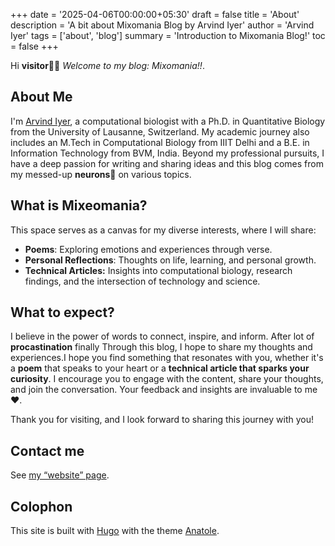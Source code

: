 +++
date = '2025-04-06T00:00:00+05:30'
draft = false
title = 'About'
description = 'A bit about Mixomania Blog by Arvind Iyer'
author = 'Arvind Iyer'
tags = ['about', 'blog']
summary = 'Introduction to Mixomania Blog!'
toc = false
+++


Hi **visitor👋😊** *Welcome to my blog: Mixomania!!*. 
## About Me
I'm <span style="color:red">[Arvind Iyer](https://arvindkiyer.com/)</span>, a computational biologist with a Ph.D. in Quantitative Biology from the University of Lausanne, Switzerland. My academic journey also includes an M.Tech in Computational Biology from IIIT Delhi and a B.E. in Information Technology from BVM, India. Beyond my professional pursuits, I have a deep passion for writing and sharing ideas and this blog comes from my messed-up **neurons🧠** on various topics.
​

## What is Mixeomania?
This space serves as a canvas for my diverse interests, where I will share:​
- **Poems**: Exploring emotions and experiences through verse.​
- **Personal Reflections**: Thoughts on life, learning, and personal growth.​
- **Technical Articles:** Insights into computational biology, research findings, and the intersection of technology and science.​

## What to expect?

I believe in the power of words to connect, inspire, and inform. After lot of **procastination** finally Through this blog, I hope to share my thoughts and experiences.I hope you find something that resonates with you, whether it's a **poem** that speaks to your heart or a **technical article that sparks your curiosity**. I encourage you to engage with the content, share your thoughts, and join the conversation. Your feedback and insights are invaluable to me ❤️.

Thank you for visiting, and I look forward to sharing this journey with you!

## Contact me

See [my “website” page](https://arvindkiyer.com/).


## Colophon

This site is built with [Hugo](https://gohugo.io) with the theme
[Anatole](https://github.com/lxndrblz/anatole).